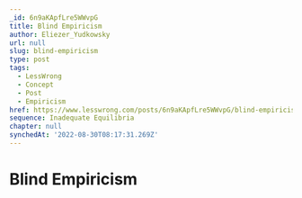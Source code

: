 ```yaml
---
_id: 6n9aKApfLre5WWvpG
title: Blind Empiricism
author: Eliezer_Yudkowsky
url: null
slug: blind-empiricism
type: post
tags:
  - LessWrong
  - Concept
  - Post
  - Empiricism
href: https://www.lesswrong.com/posts/6n9aKApfLre5WWvpG/blind-empiricism
sequence: Inadequate Equilibria
chapter: null
synchedAt: '2022-08-30T08:17:31.269Z'
---
```

# Blind Empiricism

